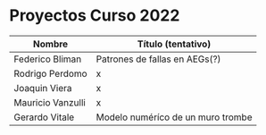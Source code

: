 # Proyectos Curso 2022

|Nombre|Título (tentativo)|
|------|------------------|
|Federico Bliman|Patrones de fallas en AEGs(?)|
|Rodrigo Perdomo|x|
|Joaquin Viera|x|
|Mauricio Vanzulli|x|
|Gerardo Vitale|Modelo numéríco de un muro trombe|
